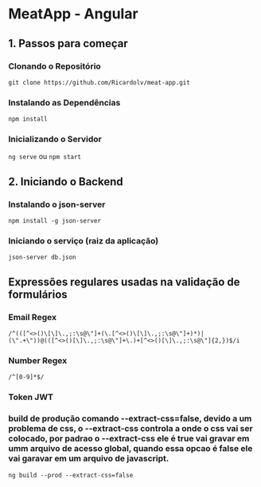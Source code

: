 # MeatApp - Angular

## 1. Passos para começar

### Clonando o Repositório

`git clone https://github.com/Ricardolv/meat-app.git`

### Instalando as Dependências

`npm install`

### Inicializando o Servidor

`ng serve` ou `npm start` 

## 2. Iniciando o Backend

### Instalando o json-server

`npm install -g json-server`

### Iniciando o serviço (raiz da aplicação)

`json-server db.json`

## Expressões regulares usadas na validação de formulários

### Email Regex

`/^(([^<>()\[\]\.,;:\s@\"]+(\.[^<>()\[\]\.,;:\s@\"]+)*)|(\".+\"))@(([^<>()[\]\.,;:\s@\"]+\.)+[^<>()[\]\.,;:\s@\"]{2,})$/i`

### Number Regex

`/^[0-9]*$/`

### Token JWT

### build de produção comando --extract-css=false, devido a um problema de css, o --extract-css controla a onde o css vai ser colocado, por padrao o --extract-css ele é true vai gravar em umm arquivo de acesso global, quando essa opcao é false ele vai garavar em um arquivo de javascript.
`ng build --prod --extract-css=false`
